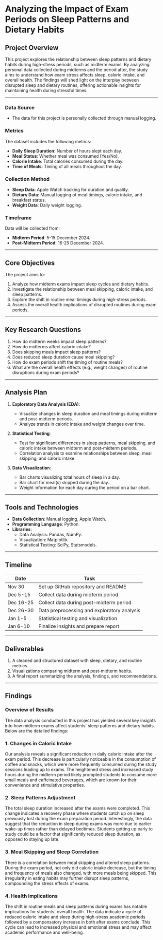 # **Analyzing the Impact of Exam Periods on Sleep Patterns and Dietary Habits**

## **Project Overview**
This project explores the relationship between sleep patterns and dietary habits during high-stress periods, such as midterm exams. By analyzing personal data collected during midterms and the period after, the study aims to understand how exam stress affects sleep, caloric intake, and overall health. The findings will shed light on the interplay between disrupted sleep and dietary routines, offering actionable insights for maintaining health during stressful times.

---

### **Data Source**
- The data for this project is personally collected through manual logging.

### **Metrics**
The dataset includes the following metrics:
- **Daily Sleep Duration**: Number of hours slept each day.
- **Meal Status**: Whether meal was consumed (Yes/No).
- **Calorie Intake**: Total calories consumed during the day.
- **Time of Meals**: Timing of all meals throughout the day.

### **Collection Method**
- **Sleep Data**: Apple Watch tracking for duration and quality.
- **Dietary Data**: Manual logging of meal timings, caloric intake, and breakfast status.
- **Weight Data**: Daily weight logging.

### **Timeframe**
Data will be collected from:
- **Midterm Period**: 5-15 December 2024.
- **Post-Midterm Period**: 16-25 December 2024.

---

## **Core Objectives**
The project aims to:
1. Analyze how midterm exams impact sleep cycles and dietary habits.
2. Investigate the relationship between meal skipping, caloric intake, and sleep patterns.
3. Explore the shift in routine meal timings during high-stress periods.
4. Assess the overall health implications of disrupted routines during exam periods.

---

## **Key Research Questions**
1. How do midterm weeks impact sleep patterns?
2. How do midterms affect caloric intake?
3. Does skipping meals impact sleep patterns?
4. Does reduced sleep duration cause meal skipping?
5. How do exam periods shift the timing of routine meals?
6. What are the overall health effects (e.g., weight changes) of routine disruptions during exam periods?

---

## **Analysis Plan**
1. **Exploratory Data Analysis (EDA)**:
   - Visualize changes in sleep duration and meal timings during midterm and post-midterm periods.
   - Analyze trends in caloric intake and weight changes over time.

2. **Statistical Testing**:
   - Test for significant differences in sleep patterns, meal skipping, and caloric intake between midterm and post-midterm periods.
   - Correlation analysis to examine relationships between sleep, meal skipping, and caloric intake.

3. **Data Visualization**:
   - Bar charts visualizing total hours of sleep in a day.
   - Bar chart for meal(s) skipped during the day.
   - Weight information for each day during the period on a bar chart.


---

## **Tools and Technologies**
- **Data Collection**: Manual logging, Apple Watch.
- **Programming Language**: Python.
- **Libraries**:
  - Data Analysis: Pandas, NumPy.
  - Visualization: Matplotlib.
  - Statistical Testing: SciPy, Statsmodels.

---

## **Timeline**
| **Date**       | **Task**                              |
|-----------------|---------------------------------------|
| Nov 30          | Set up GitHub repository and README   |
| Dec 5-15        | Collect data during midterm period    |
| Dec 16-25       | Collect data during post-midterm period |
| Dec 26-30       | Data preprocessing and exploratory analysis |
| Jan 1-5         | Statistical testing and visualization |
| Jan 6-10        | Finalize insights and prepare report  |

---

## **Deliverables**
1. A cleaned and structured dataset with sleep, dietary, and routine metrics.
2. Visualizations comparing midterm and post-midterm habits.
3. A final report summarizing the analysis, findings, and recommendations.

---

## **Findings**

### **Overview of Results**
The data analysis conducted in this project has yielded several key insights into how midterm exams affect students' sleep patterns and dietary habits. Below are the detailed findings:

### **1. Changes in Caloric Intake**
Our analysis reveals a significant reduction in daily caloric intake after the exam period. This decrease is particularly noticeable in the consumption of coffee and snacks, which were more frequently consumed during the study sessions leading up to exams. The heightened stress and increased study hours during the midterm period likely prompted students to consume more small meals and caffeinated beverages, which are known for their convenience and stimulative properties.

### **2. Sleep Patterns Adjustment**
The total sleep duration increased after the exams were completed. This change indicates a recovery phase where students catch up on sleep previously lost during the exam preparation period. Interestingly, the data suggest that the reduction in sleep during exams was more due to earlier wake-up times rather than delayed bedtimes. Students getting up early to study could be a factor that significantly reduced sleep duration, as opposed to staying up late.

### **3. Meal Skipping and Sleep Correlation**
There is a correlation between meal skipping and altered sleep patterns. During the exam period, not only did caloric intake decrease, but the timing and frequency of meals also changed, with more meals being skipped. This irregularity in eating habits may further disrupt sleep patterns, compounding the stress effects of exams.

### **4. Health Implications**
The shift in routine meals and sleep patterns during exams has notable implications for students' overall health. The data indicate a cycle of reduced caloric intake and sleep during high-stress academic periods followed by a compensatory increase in both after exams conclude. This cycle can lead to increased physical and emotional stress and may affect academic performance and well-being.

